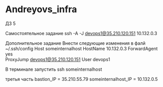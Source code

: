 # Andreyovs_infra
ДЗ 5

Самостоятельное задание
	ssh -A -J devops1@35.210.120.151 10.132.0.3

Дополнительное задание
Внести следующие изменения в фалй ~/.ssh/config
Host  someinternalhost
  HostName 10.132.0.3
  ForwardAgent yes  
  ProxyJump devops1@35.210.120.151
  User devops1

В терминале запустить ssh someinternalhost 

третья часть 
bastion_IP = 35.210.55.79
someinternalhost_IP = 10.132.0.5

